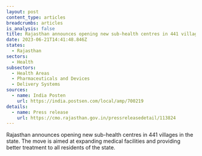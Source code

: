 ```yaml
---
layout: post
content_type: articles
breadcrumbs: articles
is_analysis: false
title: Rajasthan announces opening new sub-health centres in 441 villages in the state
date: 2023-06-21T14:41:48.846Z
states:
  - Rajasthan
sectors:
  - Health
subsectors:
  - Health Areas
  - Pharmaceuticals and Devices
  - Delivery Systems
sources:
  - name: India Posten
    url: https://india.postsen.com/local/amp/700219
details:
  - name: Press release
    url: https://cmo.rajasthan.gov.in/pressreleasedetail/113824
---
```

Rajasthan announces opening new sub-health centres in 441 villages in the state. The move is aimed at expanding medical facilities and providing better treatment to all residents of the state.